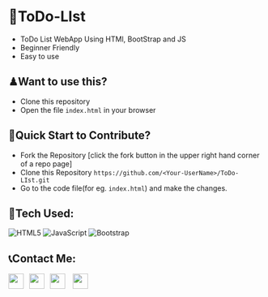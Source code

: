 # 🎡ToDo-LIst
- ToDo List WebApp Using HTMl, BootStrap and JS
- Beginner Friendly
- Easy to use
## ♟Want to use this?
- Clone this repository
- Open the file ```index.html``` in your browser
## 🙌Quick Start to Contribute? 
- Fork the Repository [click the fork button in the upper right hand corner of a repo page]
- Clone this Repository ```https://github.com/<Your-UserName>/ToDo-LIst.git```
- Go to the code file(for eg. `index.html`) and make the changes.

## 📱Tech Used:
![HTML5](https://img.shields.io/badge/-HTML5-E34F26?style=flat-square&logo=html5&logoColor=white)
![JavaScript](https://img.shields.io/badge/-JavaScript-black?style=flat-square&logo=javascript)
![Bootstrap](https://img.shields.io/badge/-Bootstrap-563D7C?style=flat-square&logo=bootstrap&logoColor=white)

## 📞Contact Me: 
<a href="https://www.linkedin.com/in/akash-kumar-1b6339214/"><img width="30px" src="https://www.vectorlogo.zone/logos/linkedin/linkedin-icon.svg" /></a>&ensp;
<a href="https://twitter.com/akash_bhumbak"><img width="30px" src="https://www.vectorlogo.zone/logos/twitter/twitter-official.svg" /></a>&ensp;
<a href="mailto:akashbhumbak44@gmail.com"><img width="30px" src="https://www.vectorlogo.zone/logos/gmail/gmail-icon.svg" /></a> &ensp;
<a href="https://www.instagram.com/akash_daanav_/"><img width="30px" src="https://www.vectorlogo.zone/logos/instagram/instagram-icon.svg" /></a>

